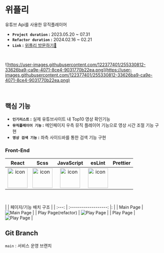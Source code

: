 # 위플리
유튜브 Api를 사용한 뮤직플레이어<br />
- **`Project duration` :** 2023.05.20 ~ 07.31
- **`Refactor duration` :** 2024.02.16 ~ 02.21
- **`Link` :** [위플리 방문하기👀](https://weply-2rj8ev4h3-inguks-projects.vercel.app/)

<br/>

![https://user-images.githubusercontent.com/122377401/255330812-33626ba9-ca9e-4071-8ce4-9031770b22ea.png](https://user-images.githubusercontent.com/122377401/255330812-33626ba9-ca9e-4071-8ce4-9031770b22ea.png)

<br/>

## 핵심 기능
- **`인기리스트` :** 실제 유튜브사이트 내 Top10 영상 확인기능
- **`뮤직플레이어 기능` :** 메인페이지 우측 뮤직 플레이어 기능으로 영상 시간 조절 기능 구현
- **`영상 검색 기능` :** 좌측 사이드바를 통한 검색 기능 구현

### Front-End

|                                                 React                                                 |                                                Scss                                                |                                               JavaScript                                               |                                                  esLint                                                  | Prettier |
| :---------------------------------------------------------------------------------------------------: | :------------------------------------------------------------------------------------------------: | :----------------------------------------------------------------------------------------------------: | :------------------------------------------------------------------------------------------------------: | :------: |
| <img src="https://techstack-generator.vercel.app/react-icon.svg" alt="icon" width="65" height="65" /> | <img src="https://techstack-generator.vercel.app/ts-icon.svg" alt="icon" width="65" height="65" /> | <img src="https://techstack-generator.vercel.app/eslint-icon.svg" alt="icon" width="65" height="65" /> | <img src="https://techstack-generator.vercel.app/prettier-icon.svg" alt="icon" width="65" height="65" /> |


<br/>




|       | 페이지/기능 배치 구조 |
| :---: | :-------------------: |: |
| Main Page | ![Main Page](https://user-images.githubusercontent.com/122377401/277596418-9d064b50-c99f-41fb-99a3-db6d671b7c5b.png) |
| Play Page(refactor) | ![Play Page](https://user-images.githubusercontent.com/122377401/277596436-c367f3ee-ca9d-4e95-80ca-593106ea965d.png) |
| Play Page | ![Play Page](https://user-images.githubusercontent.com/122377401/277596436-c367f3ee-ca9d-4e95-80ca-593106ea965d.png) |

## Git Branch

`main` : 서비스 운영 브랜치 


<br/>
